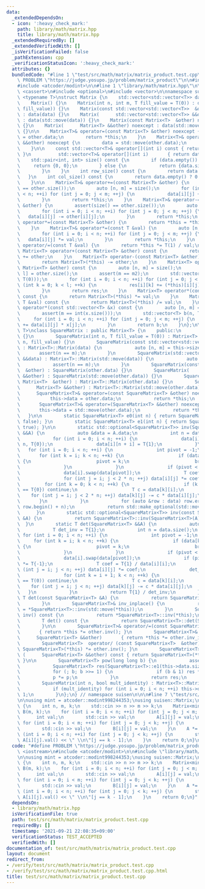 ```yaml
---
data:
  _extendedDependsOn:
  - icon: ':heavy_check_mark:'
    path: library/math/matrix.hpp
    title: library/math/matrix.hpp
  _extendedRequiredBy: []
  _extendedVerifiedWith: []
  _isVerificationFailed: false
  _pathExtension: cpp
  _verificationStatusIcon: ':heavy_check_mark:'
  attributes: {}
  bundledCode: "#line 1 \"test/src/math/matrix/matrix_product.test.cpp\"\n#define\
    \ PROBLEM \"https://judge.yosupo.jp/problem/matrix_product\"\n\n#include <iostream>\n\
    #include <atcoder/modint>\n\n#line 1 \"library/math/matrix.hpp\"\n\n\n\n#include\
    \ <cassert>\n#include <optional>\n#include <vector>\n\nnamespace suisen {\ntemplate\
    \ <typename T>\nstruct Matrix {\n    std::vector<std::vector<T>> data;\n    \n\
    \    Matrix() {}\n    Matrix(int n, int m, T fill_value = T(0)) : data(n, std::vector<T>(m,\
    \ fill_value)) {}\n    Matrix(const std::vector<std::vector<T>>  &data) noexcept\
    \ : data(data) {}\n    Matrix(      std::vector<std::vector<T>> &&data) noexcept\
    \ : data(std::move(data)) {}\n    Matrix(const Matrix<T>  &other) noexcept : data(other.data)\
    \ {}\n    Matrix(      Matrix<T> &&other) noexcept : data(std::move(other.data))\
    \ {}\n\n    Matrix<T>& operator=(const Matrix<T> &other) noexcept {\n        data\
    \ = other.data;\n        return *this;\n    }\n    Matrix<T>& operator=(Matrix<T>\
    \ &&other) noexcept {\n        data = std::move(other.data);\n        return *this;\n\
    \    }\n\n    const std::vector<T>& operator[](int i) const { return data[i];\
    \ }\n          std::vector<T>& operator[](int i)       { return data[i]; }\n\n\
    \    std::pair<int, int> size() const {\n        if (data.empty()) {\n       \
    \     return {0, 0};\n        } else {\n            return {data.size(), data[0].size()};\n\
    \        }\n    }\n    int row_size() const {\n        return data.size();\n \
    \   }\n    int col_size() const {\n        return data.empty() ? 0 : data[0].size();\n\
    \    }\n\n    Matrix<T>& operator+=(const Matrix<T> &other) {\n        assert(size()\
    \ == other.size());\n        auto [n, m] = size();\n        for (int i = 0; i\
    \ < n; ++i) for (int j = 0; j < m; ++j) {\n            data[i][j] += other[i][j];\n\
    \        }\n        return *this;\n    }\n    Matrix<T>& operator-=(const Matrix<T>\
    \ &other) {\n        assert(size() == other.size());\n        auto [n, m] = size();\n\
    \        for (int i = 0; i < n; ++i) for (int j = 0; j < m; ++j) {\n         \
    \   data[i][j] -= other[i][j];\n        }\n        return *this;\n    }\n    Matrix<T>&\
    \ operator*=(const Matrix<T> &other) {\n        return *this = *this * other;\n\
    \    }\n    Matrix<T>& operator*=(const T &val) {\n        auto [n, m] = size();\n\
    \        for (int i = 0; i < n; ++i) for (int j = 0; j < m; ++j) {\n         \
    \   data[i][j] *= val;\n        }\n        return *this;\n    }\n    Matrix<T>&\
    \ operator/=(const T &val) {\n        return *this *= T(1) / val;\n    }\n   \
    \ Matrix<T> operator+(const Matrix<T> &other) const {\n        return Matrix<T>(*this)\
    \ += other;\n    }\n    Matrix<T> operator-(const Matrix<T> &other) const {\n\
    \        return Matrix<T>(*this) -= other;\n    }\n    Matrix<T> operator*(const\
    \ Matrix<T> &other) const {\n        auto [n, m] = size();\n        auto [m2,\
    \ l] = other.size();\n        assert(m == m2);\n        std::vector res(n, std::vector(l,\
    \ T(0)));\n        for (int i = 0; i < n; ++i) for (int j = 0; j < m; ++j) for\
    \ (int k = 0; k < l; ++k) {\n            res[i][k] += (*this)[i][j] * other[j][k];\n\
    \        }\n        return res;\n    }\n    Matrix<T> operator*(const T &val)\
    \ const {\n        return Matrix<T>(*this) *= val;\n    }\n    Matrix<T> operator/(const\
    \ T &val) const {\n        return Matrix<T>(*this) /= val;\n    }\n\n    std::vector<T>\
    \ operator*(const std::vector<T> &x) const {\n        auto [n, m] = size();\n\
    \        assert(m == int(x.size()));\n        std::vector<T> b(n, T(0));\n   \
    \     for (int i = 0; i < n; ++i) for (int j = 0; j < m; ++j) {\n            b[i]\
    \ += data[i][j] * x[j];\n        }\n        return b;\n    }\n};\n\ntemplate <typename\
    \ T>\nclass SquareMatrix : public Matrix<T> {\n    public:\n        SquareMatrix()\
    \ {}\n        SquareMatrix(int n, T fill_value = T(0)) : Matrix<T>::Matrix(n,\
    \ n, fill_value) {}\n        SquareMatrix(const std::vector<std::vector<T>> &data)\
    \ : Matrix<T>::Matrix(data) {\n            auto [n, m] = this->size();\n     \
    \       assert(n == m);\n        }\n        SquareMatrix(std::vector<std::vector<T>>\
    \ &&data) : Matrix<T>::Matrix(std::move(data)) {\n            auto [n, m] = this->size();\n\
    \            assert(n == m);\n        }\n        SquareMatrix(const SquareMatrix<T>\
    \  &other) : SquareMatrix(other.data) {}\n        SquareMatrix(      SquareMatrix<T>\
    \ &&other) : SquareMatrix(std::move(other.data)) {}\n        SquareMatrix(const\
    \ Matrix<T>  &other) : Matrix<T>::Matrix(other.data) {}\n        SquareMatrix(\
    \      Matrix<T> &&other) : Matrix<T>::Matrix(std::move(other.data)) {}\n\n  \
    \      SquareMatrix<T>& operator=(const SquareMatrix<T> &other) noexcept {\n \
    \           this->data = other.data;\n            return *this;\n        }\n \
    \       SquareMatrix<T>& operator=(SquareMatrix<T> &&other) noexcept {\n     \
    \       this->data = std::move(other.data);\n            return *this;\n     \
    \   }\n\n        static SquareMatrix<T> e0(int n) { return SquareMatrix<T>(n,\
    \ false); }\n        static SquareMatrix<T> e1(int n) { return SquareMatrix<T>(n,\
    \ true); }\n\n        static std::optional<SquareMatrix<T>> inv(SquareMatrix<T>\
    \ &&A) {\n            auto &data = A.data;\n            int n = data.size();\n\
    \            for (int i = 0; i < n; ++i) {\n                data[i].resize(2 *\
    \ n, T{0});\n                data[i][n + i] = T{1};\n            }\n         \
    \   for (int i = 0; i < n; ++i) {\n                int pivot = -1;\n         \
    \       for (int k = i; k < n; ++k) {\n                    if (data[k][i] != T{0})\
    \ {\n                        pivot = k;\n                        break;\n    \
    \                }\n                }\n                if (pivot < 0) return std::nullopt;\n\
    \                data[i].swap(data[pivot]);\n                T coef = T{1} / data[i][i];\n\
    \                for (int j = i; j < 2 * n; ++j) data[i][j] *= coef;\n       \
    \         for (int k = 0; k < n; ++k) {\n                    if (k == i or data[k][i]\
    \ == T{0}) continue;\n                    T c = data[k][i];\n                \
    \    for (int j = i; j < 2 * n; ++j) data[k][j] -= c * data[i][j];\n         \
    \       }\n            }\n            for (auto &row : data) row.erase(row.begin(),\
    \ row.begin() + n);\n            return std::make_optional(std::move(A));\n  \
    \      }\n        static std::optional<SquareMatrix<T>> inv(const SquareMatrix<T>\
    \ &A) {\n            return SquareMatrix<T>::inv(SquareMatrix<T>(A));\n      \
    \  }\n        static T det(SquareMatrix<T> &&A) {\n            auto &data = A.data;\n\
    \            T det_inv = T{1};\n            int n = data.size();\n           \
    \ for (int i = 0; i < n; ++i) {\n                int pivot = -1;\n           \
    \     for (int k = i; k < n; ++k) {\n                    if (data[k][i] != T{0})\
    \ {\n                        pivot = k;\n                        break;\n    \
    \                }\n                }\n                if (pivot < 0) return T{0};\n\
    \                data[i].swap(data[pivot]);\n                if (pivot != i) det_inv\
    \ *= T{-1};\n                T coef = T{1} / data[i][i];\n                for\
    \ (int j = i; j < n; ++j) data[i][j] *= coef;\n                det_inv *= coef;\n\
    \                for (int k = i + 1; k < n; ++k) {\n                    if (data[k][i]\
    \ == T(0)) continue;\n                    T c = data[k][i];\n                \
    \    for (int j = i; j < n; ++j) data[k][j] -= c * data[i][j];\n             \
    \   }\n            }\n            return T{1} / det_inv;\n        }\n        static\
    \ T det(const SquareMatrix<T> &A) {\n            return SquareMatrix<T>::det(SquareMatrix<T>(A));\n\
    \        }\n        SquareMatrix<T>& inv_inplace() {\n            return *this\
    \ = *SquareMatrix<T>::inv(std::move(*this));\n        }\n        SquareMatrix<T>\
    \ inv() const {\n            return *SquareMatrix<T>::inv(*this);\n        }\n\
    \        T det() const {\n            return SquareMatrix<T>::det(SquareMatrix<T>(*this));\n\
    \        }\n\n        SquareMatrix<T>& operator/=(const SquareMatrix<T>  &other)\
    \       { return *this *= other.inv(); }\n        SquareMatrix<T>& operator/=(\
    \      SquareMatrix<T> &&other)       { return *this *= other.inv_inplace(); }\n\
    \        SquareMatrix<T>  operator/ (const SquareMatrix<T>  &other) const { return\
    \ SquareMatrix<T>(*this) *= other.inv(); }\n        SquareMatrix<T>  operator/\
    \ (      SquareMatrix<T> &&other) const { return SquareMatrix<T>(*this) *= other.inv_inplace();\
    \ }\n\n        SquareMatrix<T> pow(long long b) {\n            assert(b >= 0);\n\
    \            SquareMatrix<T> res(SquareMatrix<T>::e1(this->data.size())), p(*this);\n\
    \            for (; b; b >>= 1) {\n                if (b & 1) res *= p;\n    \
    \            p *= p;\n            }\n            return res;\n        }\n    private:\n\
    \        SquareMatrix(int n, bool mult_identity) : Matrix<T>::Matrix(n, n) {\n\
    \            if (mult_identity) for (int i = 0; i < n; ++i) this->data[i][i] =\
    \ 1;\n        }\n};\n} // namespace suisen\n\n\n#line 7 \"test/src/math/matrix/matrix_product.test.cpp\"\
    \n\nusing mint = atcoder::modint998244353;\nusing suisen::Matrix;\n\nint main()\
    \ {\n    int n, m, k;\n    std::cin >> n >> m >> k;\n    Matrix<mint> A(n, m),\
    \ B(m, k);\n    for (int i = 0; i < n; ++i) for (int j = 0; j < m; ++j) {\n  \
    \      int val;\n        std::cin >> val;\n        A[i][j] = val;\n    }\n   \
    \ for (int i = 0; i < m; ++i) for (int j = 0; j < k; ++j) {\n        int val;\n\
    \        std::cin >> val;\n        B[i][j] = val;\n    }\n    A *= B;\n    for\
    \ (int i = 0; i < n; ++i) for (int j = 0; j < k; ++j) {\n        std::cout <<\
    \ A[i][j].val() << \" \\n\"[j == k - 1];\n    }\n    return 0;\n}\n"
  code: "#define PROBLEM \"https://judge.yosupo.jp/problem/matrix_product\"\n\n#include\
    \ <iostream>\n#include <atcoder/modint>\n\n#include \"library/math/matrix.hpp\"\
    \n\nusing mint = atcoder::modint998244353;\nusing suisen::Matrix;\n\nint main()\
    \ {\n    int n, m, k;\n    std::cin >> n >> m >> k;\n    Matrix<mint> A(n, m),\
    \ B(m, k);\n    for (int i = 0; i < n; ++i) for (int j = 0; j < m; ++j) {\n  \
    \      int val;\n        std::cin >> val;\n        A[i][j] = val;\n    }\n   \
    \ for (int i = 0; i < m; ++i) for (int j = 0; j < k; ++j) {\n        int val;\n\
    \        std::cin >> val;\n        B[i][j] = val;\n    }\n    A *= B;\n    for\
    \ (int i = 0; i < n; ++i) for (int j = 0; j < k; ++j) {\n        std::cout <<\
    \ A[i][j].val() << \" \\n\"[j == k - 1];\n    }\n    return 0;\n}"
  dependsOn:
  - library/math/matrix.hpp
  isVerificationFile: true
  path: test/src/math/matrix/matrix_product.test.cpp
  requiredBy: []
  timestamp: '2021-09-21 22:08:35+09:00'
  verificationStatus: TEST_ACCEPTED
  verifiedWith: []
documentation_of: test/src/math/matrix/matrix_product.test.cpp
layout: document
redirect_from:
- /verify/test/src/math/matrix/matrix_product.test.cpp
- /verify/test/src/math/matrix/matrix_product.test.cpp.html
title: test/src/math/matrix/matrix_product.test.cpp
---
```

